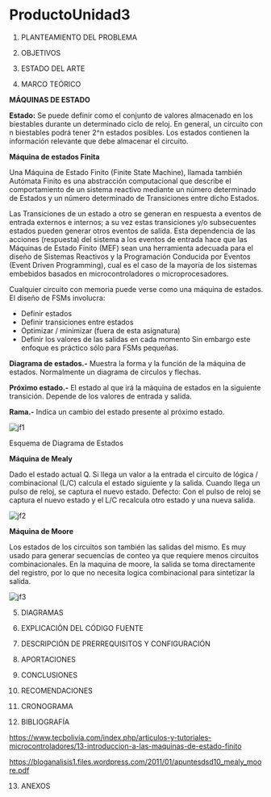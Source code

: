 # ProductoUnidad3

1. PLANTEAMIENTO DEL PROBLEMA

2. OBJETIVOS

3. ESTADO DEL ARTE

4. MARCO TEÓRICO

**MÁQUINAS DE ESTADO**

**Estado:** Se puede definir como el conjunto de valores almacenado en los biestables durante un determinado ciclo de reloj.
En general, un circuito con n biestables podrá tener 2^n estados posibles. Los estados contienen la información relevante que debe almacenar el circuito.

**Máquina de estados Finita**

Una Máquina de Estado Finito (Finite State Machine), llamada también Autómata Finito es una abstracción computacional que describe el comportamiento de un sistema reactivo mediante un número determinado de Estados y un número determinado de Transiciones entre dicho Estados.

Las Transiciones de un estado a otro se generan en respuesta a eventos de entrada externos e internos; a su vez estas transiciones y/o subsecuentes estados pueden generar otros eventos de salida. Esta dependencia de las acciones (respuesta) del sistema a los eventos de entrada hace que las Máquinas de Estado Finito (MEF) sean una herramienta adecuada para el diseño de Sistemas Reactivos y la Programación Conducida por Eventos (Event Driven Programming), cual es el caso de la mayoría de los sistemas embebidos basados en microcontroladores o microprocesadores.

Cualquier circuito con memoria puede verse como una máquina de estados. El diseño de FSMs involucra: 
* Definir estados
* Definir transiciones entre estados
* Optimizar / minimizar (fuera de esta asignatura)
* Definir los valores de las salidas en cada momento
Sin embargo este enfoque es práctico sólo para FSMs pequeñas.

**Diagrama de estados.-** Muestra la forma y la función de la máquina de estados. Normalmente un diagrama de círculos y flechas.

**Próximo estado.-** El estado al que irá la máquina de estados en la siguiente transición. Depende de los valores de entrada y salida.

**Rama.-** Indica un cambio del estado presente al próximo estado.

![jf1]()

Esquema de Diagrama de Estados

**Máquina de Mealy**

Dado el estado actual Q. Si llega un valor a la entrada el circuito de lógica / combinacional (L/C) calcula el estado siguiente y la salida. Cuando llega un pulso de reloj, se captura el nuevo estado. Defecto: Con el pulso de reloj se captura el nuevo estado y el L/C recalcula otro estado y una nueva salida.

![jf2]()

**Máquina de Moore**

Los estados de los circuitos son también las salidas del mismo. Es muy usado para generar secuencias de conteo ya que requiere menos circuitos combinacionales. En la maquina de moore, la salida se toma directamente del registro, por lo que no necesita logica combinacional para sintetizar la salida.

![jf3]()

5. DIAGRAMAS

6. EXPLICACIÓN DEL CÓDIGO FUENTE

7. DESCRIPCIÓN DE PRERREQUISITOS Y CONFIGURACIÓN

8. APORTACIONES

9. CONCLUSIONES

10. RECOMENDACIONES

11. CRONOGRAMA

12. BIBLIOGRAFÍA

https://www.tecbolivia.com/index.php/articulos-y-tutoriales-microcontroladores/13-introduccion-a-las-maquinas-de-estado-finito

https://bloganalisis1.files.wordpress.com/2011/01/apuntesdsd10_mealy_moore.pdf

13. ANEXOS

